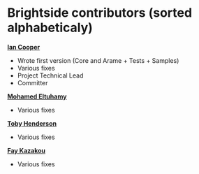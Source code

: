 Brightside contributors (sorted alphabeticaly)
============================================
 
**[Ian Cooper](https://github.com/iancooper)**

  * Wrote first version (Core and Arame + Tests + Samples)
  * Various fixes
  * Project Technical Lead
  * Committer
  
**[Mohamed Eltuhamy](https://github.com/meltuhamy)**
  
   * Various fixes
   
**[Toby Henderson](https://github.com/holytshirt)**

   * Various fixes
   
**[Fay Kazakou](https://github.com/ekazakou)**

   * Various fixes
   
